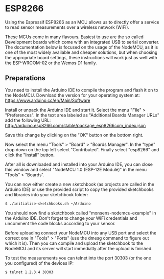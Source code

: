 ESP8266
=======

Using the Espressif ESP8266 as an MCU allows us to directly offer a service to
read sensor measurements over a wireless network (WiFi).

These MCUs come in many flavours. Easiest to use are the so called Development
boards which come with an integrated USB to serial converter. The documentation
below is focused on the usage of the NodeMCU, as it is one of the most widely
available and cheaper solutions, but when choosing the appropriate board
settings, these instructions will work just as well with the ESP-WROOM-02 or the
Wemos D1 family.


Preparations
------------

You need to install the Arduino IDE to compile the program and flash it on to
the NodeMCU. Download the version for your operating system at:
https://www.arduino.cc/en/Main/Software

Install or unpack the Arduino IDE and start it. Select the menu "File" >
"Preferences". In the text area labeled as "Additional Boards Manager URLs" add
the following URL:
http://arduino.esp8266.com/stable/package_esp8266com_index.json

Save this change by clicking on the "OK" button on the bottom right.

Now select the menu "Tools" > "Board" > "Boards Manager". In the "type" drop down
on the top left select "Contributed". Finally select "esp8266" and click the
"Install" button.

After all is downloaded and installed into your Arduino IDE, you can close this
window and select "NodeMCU 1.0 (ESP-12E Module)" in the menu "Tools" > "Boards".

You can now either create a new sketchbook (as projects are called in the Arduino
IDE) or use the provided script to copy the provided sketchbooks and libraries
into your sketchbook folder:

```bash
$ ./initialize-sketchbooks.sh ~/Arduino
```

You should now find a sketchbook called "monsens-nodemcu-example" in the
Arduino IDE. Don't forget to change your WiFi credentials and uncomment the code
blocks according to your sensor.

Before uploading connect your NodeMCU into any USB port and select the correct
one in "Tools" > "Ports" (use the dmesg command to figure out which it is). Then
you can compile and upload the sketchbook to the NodeMCU and its server will
start immediatly after the upload is finished.

To test the measurements you can telnet into the port 30303 (or the one you
configured) of the devices IP:

```bash
$ telnet 1.2.3.4 30303
```

